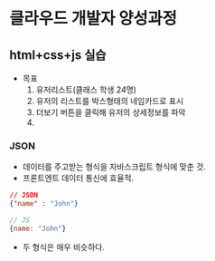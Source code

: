 # 클라우드 개발자 양성과정

## html+css+js 실습
* 목표
    1. 유저리스트(클래스 학생 24명)
    2. 유저의 리스트를 박스형태의 네임카드로 표시
    3. 더보기 버튼을 클릭해 유저의 상세정보를 파악
    4. 

### JSON
* 데이터를 주고받는 형식을 자바스크립트 형식에 맞춘 것.
* 프론트엔트 데이터 통신에 효율적.
```json
// JSON
{"name" : "John"}
```
```js
// JS
{name: "John"}
```
* 두 형식은 매우 비슷하다.

